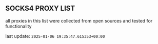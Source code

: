 ## SOCKS4 PROXY LIST

all proxies in this list were collected from open sources and tested for functionality

last update: `2025-01-06 19:35:47.615353+00:00`